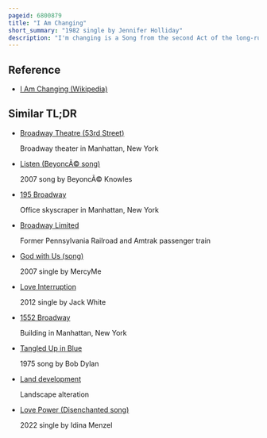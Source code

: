 ```yaml
---
pageid: 6800879
title: "I Am Changing"
short_summary: "1982 single by Jennifer Holliday"
description: "I'm changing is a Song from the second Act of the long-running Broadway musical Dreamgirls. Written by Henry Krieger and Tom eyen the Song was performed by the Character effie white originally portrayed by Jennifer Holliday on Broadway."
---
```


## Reference

- [I Am Changing (Wikipedia)](https://en.wikipedia.org/?curid=6800879)

## Similar TL;DR

- [Broadway Theatre (53rd Street)](/tldr/en/broadway-theatre-53rd-street)

  Broadway theater in Manhattan, New York

- [Listen (BeyoncÃ© song)](/tldr/en/listen-beyonce-song)

  2007 song by BeyoncÃ© Knowles

- [195 Broadway](/tldr/en/195-broadway)

  Office skyscraper in Manhattan, New York

- [Broadway Limited](/tldr/en/broadway-limited)

  Former Pennsylvania Railroad and Amtrak passenger train

- [God with Us (song)](/tldr/en/god-with-us-song)

  2007 single by MercyMe

- [Love Interruption](/tldr/en/love-interruption)

  2012 single by Jack White

- [1552 Broadway](/tldr/en/1552-broadway)

  Building in Manhattan, New York

- [Tangled Up in Blue](/tldr/en/tangled-up-in-blue)

  1975 song by Bob Dylan

- [Land development](/tldr/en/land-development)

  Landscape alteration

- [Love Power (Disenchanted song)](/tldr/en/love-power-disenchanted-song)

  2022 single by Idina Menzel
